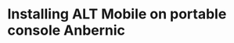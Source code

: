 # Installing ALT Mobile on portable console Anbernic

<!--@include: @en/parts/blocks/constructing.md-->
